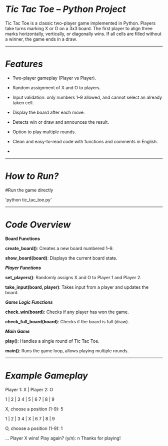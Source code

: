 # ***Tic Tac Toe – Python Project***

Tic Tac Toe is a classic two-player game implemented in Python. Players take turns marking X or O on a 3x3 board. The first player to align three marks horizontally, vertically, or diagonally wins. If all cells are filled without a winner, the game ends in a draw.

_______________________________________________________________

# ***Features***

* Two-player gameplay (Player vs Player).

* Random assignment of X and O to players.

* Input validation: only numbers 1–9 allowed, and cannot select an already taken cell.

* Display the board after each move.

* Detects win or draw and announces the result.

* Option to play multiple rounds.

* Clean and easy-to-read code with functions and comments in English.
* 
_______________________________________________________________

# ***How to Run?***

#Run the game directly

'python tic_tac_toe.py'

 _______________________________________________________________

# ***Code Overview***
**Board Functions**

**create_board()**: Creates a new board numbered 1–9.

**show_board(board)**: Displays the current board state.



***Player Functions***

**set_players()**: Randomly assigns X and O to Player 1 and Player 2.

**take_input(board, player)**: Takes input from a player and updates the board.

***Game Logic Functions***

**check_win(board)**: Checks if any player has won the game.

**check_full_board(board)**: Checks if the board is full (draw).



***Main Game***

**play()**: Handles a single round of Tic Tac Toe.

**main()**: Runs the game loop, allows playing multiple rounds.

_______________________________________________________________
# ***Example Gameplay***
Player 1: X  |  Player 2: O

1 | 2 | 3
4 | 5 | 6
7 | 8 | 9

X, choose a position (1-9): 5

1 | 2 | 3
4 | X | 6
7 | 8 | 9

O, choose a position (1-9): 1

...
Player X wins!
Play again? (y/n): n
Thanks for playing!

